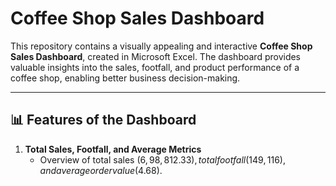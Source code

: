 # Coffee Shop Sales Dashboard

This repository contains a visually appealing and interactive **Coffee Shop Sales Dashboard**, created in Microsoft Excel. The dashboard provides valuable insights into the sales, footfall, and product performance of a coffee shop, enabling better business decision-making.

---

## 📊 **Features of the Dashboard**
1. **Total Sales, Footfall, and Average Metrics**  
   - Overview of total sales ($6,98,812.33), total footfall (149,116), and average order value ($4.68).
